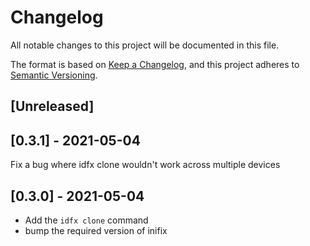 # Changelog
All notable changes to this project will be documented in this file.

The format is based on [Keep a Changelog](https://keepachangelog.com/en/1.0.0/),
and this project adheres to [Semantic Versioning](https://semver.org/spec/v2.0.0.html).

## [Unreleased]

## [0.3.1] - 2021-05-04

Fix a bug where idfx clone wouldn't work across multiple devices

## [0.3.0] - 2021-05-04

- Add the `idfx clone` command
- bump the required version of inifix
